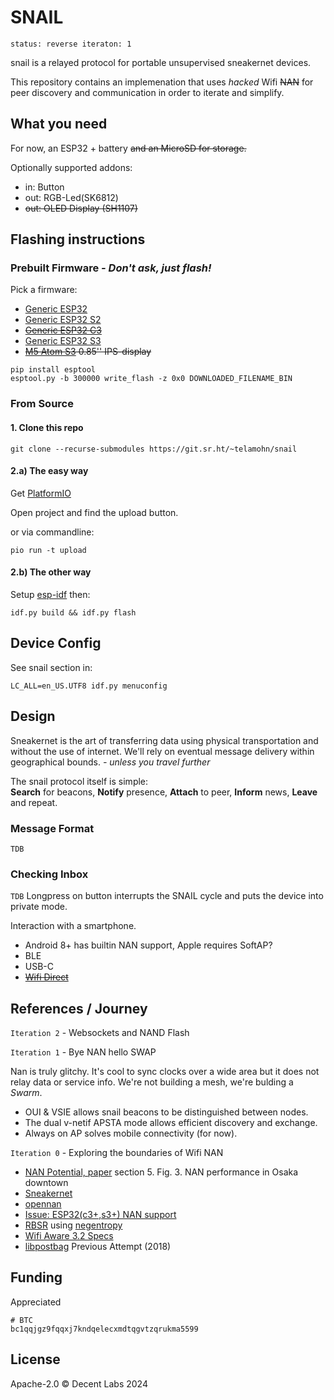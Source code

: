 # SNAIL
`status: reverse iteraton: 1`

snail is a relayed protocol for portable unsupervised sneakernet devices.

This repository contains an implemenation that uses _hacked_ Wifi ~~NAN~~ for peer discovery and communication
in order to iterate and simplify.

## What you need

For now, an ESP32 + battery ~~and an MicroSD for storage.~~

Optionally supported addons:
 - in: Button
 - out: RGB-Led(SK6812)
 - ~~out: OLED Display (SH1107)~~


## Flashing instructions

### Prebuilt Firmware _- Don't ask, just flash!_

Pick a firmware:

- [Generic ESP32](./releases/SNAIL-0.1.0-esp32.bin)
- [Generic ESP32 S2](./releases/SNAIL-0.1.0-esp32s3.bin)
- ~~[Generic ESP32 C3](./releases/SNAIL-0.1.0-esp32s3.bin)~~
- [Generic ESP32 S3](./releases/SNAIL-0.1.0-esp32s3.bin)
- ~~[M5 Atom S3](./releases/SNAIL-0.1.0-esp32s3-M5Atom.bin) 0.85'' IPS-display~~

```
pip install esptool
esptool.py -b 300000 write_flash -z 0x0 DOWNLOADED_FILENAME_BIN
```

### From Source

#### 1. Clone this repo

```
git clone --recurse-submodules https://git.sr.ht/~telamohn/snail
```

#### 2.a) The easy way

Get [PlatformIO](https://platformio.org/platformio-ide)

Open project and find the upload button.

or via commandline:

```
pio run -t upload
```

#### 2.b) The other way

Setup [esp-idf](https://github.com/espressif/esp-idf#developing-with-esp-idf) then:

```
idf.py build && idf.py flash
```
## Device Config

See snail section in:

```
LC_ALL=en_US.UTF8 idf.py menuconfig
```

## Design
Sneakernet is the art of transferring data using physical transportation and without the use of internet.
We'll rely on eventual message delivery within geographical bounds. _- unless you travel further_

The snail protocol itself is simple:  
**Search** for beacons, **Notify** presence, **Attach** to peer, **Inform** news, **Leave** and repeat.


### Message Format
`TDB`

### Checking Inbox
`TDB`
Longpress on button interrupts the SNAIL cycle and puts the device into private mode.

Interaction with a smartphone.
- Android 8+ has builtin NAN support, Apple requires SoftAP?
- BLE
- USB-C
- ~~[Wifi Direct](https://github.com/espressif/esp-idf/issues/6522#issuecomment-1878635833)~~

## References / Journey

`Iteration 2` - Websockets and NAND Flash


`Iteration 1` - Bye NAN hello SWAP

Nan is truly glitchy. It's cool to sync clocks over a wide area but
it does not relay data or service info.
We're not building a mesh, we're bulding a _Swarm_.

- OUI & VSIE allows snail beacons to be distinguished between nodes.
- The dual v-netif APSTA mode allows efficient discovery and exchange.
- Always on AP solves mobile connectivity (for now).


`Iteration 0` - Exploring the boundaries of Wifi NAN

- [NAN Potential, paper](https://core.ac.uk/download/pdf/41826471.pdf) section 5. Fig. 3. NAN performance in Osaka downtown
- [Sneakernet](https://en.wikipedia.org/wiki/Sneakernet)
- [opennan](https://github.com/seemoo-lab/opennan)
- [Issue: ESP32(c3+,s3+) NAN support](https://github.com/espressif/esp-idf/issues/12987)
- [RBSR](https://github.com/AljoschaMeyer/master_thesis/blob/main/main.pdf) using [negentropy](https://github.com/hoytech/negentropy)
- [Wifi Aware 3.2 Specs](https://device.report/m/980bcb4db0863da46c502ee7c16a63f7606467778fe73fac7ffabcd3cfa5d207.pdf)
- [libpostbag](https://git.sr.ht/~telamohn/libpostbag) Previous Attempt (2018)
 <!-- [The Original Experiment, 1969](https://snap.stanford.edu/class/cs224w-readings/travers69smallworld.pdf) -->

## Funding

Appreciated

```
# BTC
bc1qqjgz9fqqxj7kndqelecxmdtqgvtzqrukma5599
```

## License

Apache-2.0 © Decent Labs 2024

